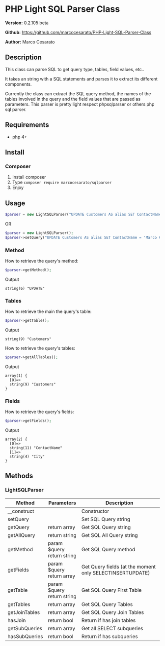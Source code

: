 # PHP Light SQL Parser Class

**Version:** 0.2.105 beta

**Github:** https://github.com/marcocesarato/PHP-Light-SQL-Parser-Class

**Author:** Marco Cesarato

## Description

This class can parse SQL to get query type, tables, field values, etc..

It takes an string with a SQL statements and parses it to extract its different components.

Currently the class can extract the SQL query method, the names of the tables involved in the query and the field values that are passed as parameters.
This parser is pretty light respect phpsqlparser or others php sql parser.

## Requirements

- php 4+

## Install

### Composer
1. Install composer
2. Type `composer require marcocesarato/sqlparser`
4. Enjoy

## Usage

```php
$parser = new LightSQLParser("UPDATE Customers AS alias SET ContactName = 'Marco Cesarato', City = 'Milan' WHERE ID = 1;");
```

OR

```php
$parser = new LightSQLParser();
$parser->setQuery("UPDATE Customers AS alias SET ContactName = 'Marco Cesarato', City = 'Milan' WHERE ID = 1;");
```

### Method
How to retrieve the query's method:
```php
$parser->getMethod();
```
Output
```
string(6) "UPDATE"
```

### Tables

How to retrieve the main the query's table:
```php
$parser->getTable();
```
Output
```
string(9) "Customers"
```


How to retrieve the query's tables:
```php
$parser->getAllTables();
```
Output
```
array(1) {
  [0]=>
  string(9) "Customers"
}
```

### Fields
How to retrieve the query's fields:
```php
$parser->getFields();
```
Output
```
array(2) {
  [0]=>
  string(11) "ContactName"
  [1]=>
  string(4) "City"
}
```

## Methods


### LightSQLParser

| Method      | Parameters                          | Description                                        |
| ----------- | ----------------------------------- | -------------------------------------------------- |
| __construct |                                     | Constructor                                        |
| setQuery    |                                     | Set SQL Query string                               |
| getQuery    |   return array                                  | Get SQL Query string                               |
| getAllQuery    |  return string                                   | Get SQL All Query string                               |
| getMethod      | 	  param $query<br>	  return string | Get SQL Query method                               |
| getFields      | 	  param $query<br>	  return array  | Get Query fields (at the moment only SELECTINSERTUPDATE) |
| getTable       | 	  param $query<br>	  return string | Get SQL Query First Table                          |
| getTables      | 	  return array                     | Get SQL Query Tables                               |
| getJoinTables      | 	  return array                     | Get SQL Query Join Tables                               |
| hasJoin      | 	  return bool                     | Return if has join tables                               |
| getSubQueries      | 	  return array                     | Get all SELECT subqueries                              |
| hasSubQueries      | 	  return bool                     | Return if has subqueries                              |


